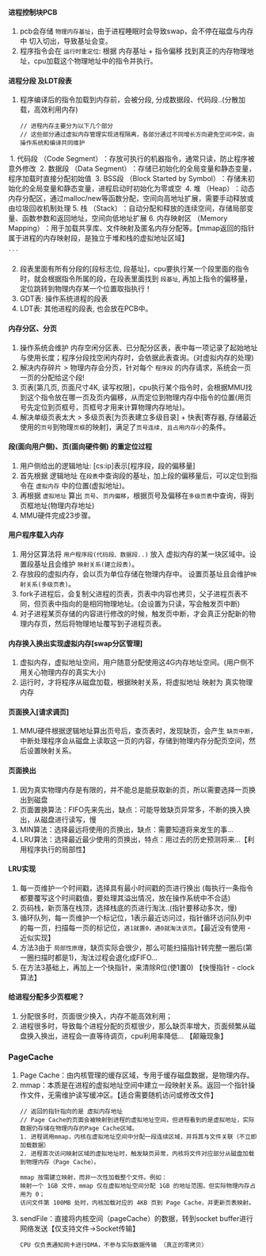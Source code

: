 #### 进程控制块PCB
1. pcb会存储 `物理内存基址`，由于进程睡眠时会导致swap，会不停在磁盘与内存中 切入切出，导致基址会变。
2. 程序指令会在 `运行时重定位`: 根据 内存基址 + 指令偏移 找到真正的内存物理地址，cpu加载这个物理地址中的指令并执行。
   
#### 进程分段 及LDT段表
1. 程序编译后的指令加载到内存前，会被分段, 分成数据段、代码段..(分散加载，高效利用内存) 
    ```
    // 进程内存主要分为以下几个部分‌
    // 这些部分通过虚拟内存管理实现进程隔离，各部分通过不同增长方向避免空间冲突，由操作系统和编译共同维护‌
‌    1. 代码段 （Code Segment）‌：存放可执行的机器指令，通常只读，防止程序被意外修改‌
‌    2. 数据段 （Data Segment）‌：存储已初始化的全局变量和静态变量，程序加载时直接分配初始值‌
‌    3. BSS段 （Block Started by Symbol）‌：存储未初始化的全局变量和静态变量，进程启动时初始化为零或空‌
‌    4. 堆 （Heap）‌：动态内存分配区，通过malloc/new等函数分配，空间向高地址扩展，需要手动释放或由垃圾回收机制处理‌
‌    5. 栈 （Stack）‌：自动分配和释放的连续空间，存储局部变量、函数参数和返回地址，空间向低地址扩展‌
‌    6. 内存映射区 （Memory Mapping）‌：用于加载共享库、文件映射及匿名内存分配等‌。【mmap返回的指针属于进程的内存映射段，是独立于堆和栈的虚拟地址区域】
    
    ```
2. 段表里面有所有分段的[段标志位, 段基址]，cpu要执行某一个段里面的指令时，就会根据指令所属的段，在段表里面找到 `段基址`, 再加上指令的偏移量，定位跳转到物理内存某一个位置取指执行！
3. GDT表: 操作系统进程的段表
4. LDT表: 其他进程的段表, 也会放在PCB中。

#### 内存分区、分页
1. 操作系统会维护 内存空闲分区表、已分配分区表，表中每一项记录了起始地址与使用长度；程序分段找空闲内存时，会依据此表查询。(对虚拟内存的处理)
2. 解决内存碎片 > 物理内存会分页，针对每个 `程序段` 的内存请求，系统会一页一页的分配给这个段!
3. 页表[第几页, 页面尺寸4K, 读写权限]，cpu执行某个指令时，会根据MMU找到这个指令放在哪一页及页内偏移，从而定位到物理内存中指令的位置(用页号先定位到页框号，页框号才用来计算物理内存地址)。
4. 解决单级页表太大 > 多级页表[为页表建立多级目录] + 快表[寄存器, 存储最近使用的`页号`到物理`页框`的映射]，满足了`页号连续, 且占用内存小`的条件。

#### 段(面向用户侧)、页(面向硬件侧) 的重定位过程
1. 用户侧给出的逻辑地址: [cs:ip]表示[程序段，段的偏移量]
2. 首先根据 逻辑地址 在`段表`中查询段的基址，加上段的偏移量后，可以定位到指令在 `虚拟内存` 中的位置(虚拟地址)。
3. 再根据 `虚拟地址` 算出 `页号`、`页内偏移`，根据页号及偏移在`多级页表`中查询，得到页框地址(物理内存地址)
4. MMU硬件完成23步骤。

#### 用户程序载入内存
1. 用分区算法将 `用户程序段(代码段、数据段..)` 放入 虚拟内存的某一块区域中。设置段基址且会维护 `映射关系(建立段表)`。
2. 存放段的虚拟内存，会以页为单位存储在物理内存中。 设置页基址且会维护`映射关系(多级页表)`。
3. fork子进程后，会复制父进程的页表，页表中内容也拷贝，父子进程页表不同，但页表中指向的是相同物理地址。(会设置为只读，写会触发页中断)
4. 对子进程某页存储的内容进行修改的时候，触发页中断，才会真正分配新的物理内存页，然后将物理地址覆写到子进程页表。

#### 内存换入换出实现虚拟内存[swap分区管理]
1. 虚拟内存，虚拟地址空间，用户随意分配使用这4G内存地址空间。(用户侧不用关心物理内存的真实大小)
2. 运行时，才将程序从磁盘加载，根据映射关系，将虚拟地址 映射为 真实物理内存
#### 页面换入[请求调页]
1. MMU硬件根据逻辑地址算出页号后，查页表时，发现缺页，会产生 `缺页中断`，中断处理程序会从磁盘上读取这一页的内容，存储到物理内存分配页空间，然后设置映射关系。
#### 页面换出
1. 因为真实物理内存是有限的，并不能总是能获取新的页，所以需要选择一页换出到磁盘
2. 页面置换算法：FIFO先来先出，缺点：可能导致缺页异常多，不断的换入换出，从磁盘进行读写，慢
3. MIN算法：选择最远将使用的页换出，缺点：需要知道将来发生的事...
4. LRU算法：选择最近最少使用的页换出，特点：用过去的历史预测将来...【利用程序执行的局部性】
#### LRU实现
1. 每一页维护一个时间戳，选择具有最小时间戳的页进行换出 (每执行一条指令都要覆写这个时间戳值，要处理其溢出情况，放在操作系统中不合适)
2. 页码栈，新页落在栈顶，选择栈底的页进行淘汰..(指针要移动多次，慢)
3. 循环队列，每一页维护一个标记位，1表示最近访问过，指针循环访问队列中的每一页，扫描每一页的标记位，`遇1就置0，遇0就淘汰该页`。【最近没有使用 - 近似实现】
4. 方法3由于 `局部性原理`，缺页实际会很少，那么可能扫描指针转完整一圈后(第一圈扫描时都是1)，淘汰过程会退化成FIFO...
5. 在方法3基础上，再加上一个快指针，来清除R位(使1置0) 【快慢指针 - clock算法】

#### 给进程分配多少页框呢？
1. 分配很多时，页面很少换入，内存不能高效利用；
2. 进程很多时，导致每个进程分配的页框很少，那么缺页率增大，页面频繁从磁盘换入换出，进程会一直等待调页，cpu利用率降低... 【颠簸现象】



### PageCache
1. Page Cache：由内核管理的缓存区域，专用于缓存磁盘数据，是物理内存。
1. mmap：本质是在进程的虚拟地址空间中建立一段映射关系。返回一个指针操作文件，无需维护读写缓冲区。【适合需要随机访问或修改文件】
    ```
    // 返回的指针指向的是 虚拟内存地址
    // Page Cache的页面会被映射到进程的虚拟地址空间，但进程看到的是虚拟地址，实际数据仍存储在物理内存的Page Cache区域。
    1. 进程调用mmap，内核在虚拟地址空间中分配一段连续区域，并将其与文件关联（不立即加载数据）
    2. 进程首次访问映射区域的虚拟地址时，触发缺页异常，内核将文件对应部分从磁盘加载到物理内存（Page Cache）。

    mmap 按需建立映射，而非一次性加载整个文件。例如：
    映射一个 1GB 文件，mmap 仅在虚拟地址空间分配 1GB 的地址范围，但实际物理内存占用为 0；
    访问文件第 100MB 处时，内核加载对应的 4KB 页到 Page Cache，并更新页表映射。
    ```
2. sendFile：直接将内核空间（pageCache）的数据，转到socket buffer进行网络发送【仅支持文件→Socket传输】
    ```
    CPU 仅负责通知网卡进行DMA，不参与实际数据传输 （真正的零拷贝）
    ```
 


